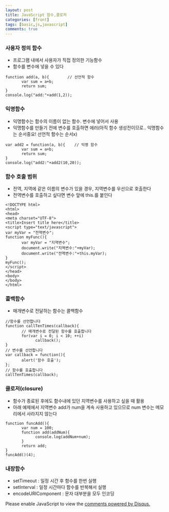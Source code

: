 ```yaml
---
layout: post
title: JavaScript 함수,클로저
categories: [front]
tags: [basic,js,javascript]
comments: true
---
```


### 사용자 정의 함수
- 프로그램 내에서 사용자가 직접 정의한 기능함수
- 함수를 변수에 넣을 수 있다

~~~
function add(a, b){        // 선언적 함수
       var sum = a+b;
       return sum;
}
console.log("add:"+add(1,2));
~~~

### 익명함수
- 익명함수는 함수의 이름이 없는 함수. 변수에 넣어서 사용
- 익명함수를 만들기 전에 변수를 호출하면 에러(아직 함수 생성전이므로.. 익명함수는 순서중요! 선언적 함수는 순서x)

~~~
var add2 = function(a, b){    // 익명 함수
       var sum = a+b;
       return sum;
}
console.log("add2:"+add2(10,20));
~~~

### 함수 호출 범위
- 전역, 지역에 같은 이름의 변수가 있을 경우, 지역변수를 우선으로 호출한다
- 전역변수를 호출하고 싶다면 변수 앞에 this.를 붙인다

~~~
<!DOCTYPE html>
<html>
<head>
<meta charset="UTF-8">
<title>Insert title here</title>
<script type="text/javascript">
var myVar = "전역변수";
function myFunc(){
       var myVar = "지역변수";
       document.write("지역변수:"+myVar);
       document.write("전역변수:"+this.myVar);
}
myFunc();
</script>
</head>
<body>
</body>
</html>
~~~

### 콜백함수
- 매개변수로 전달하는 함수는 콜백함수

~~~
//함수를 선언합니다
function callTenTimes(callback){
       // 매개변수로 전달된 함수를 호출합니다
       for(var i = 0; i < 10; ++i)
             callback();
}
// 변수를 선언합니다
var callback = function(){
       alert('함수 호출');
};
// 함수를 호출합니다
callTenTimes(callback);
~~~

### 클로저(closure)
- 함수가 종료된 후에도 함수내에 있던 지역변수를 사용하고 싶을 때 활용
- 아래 예제에서 지역변수 add가 num을 계속 사용하고 있으므로 num 변수는 메모리에서 사라지지 않는다

~~~
function funcAdd(){
       var num = 100;
       function add(addNum){
             console.log(addNum+num);
       }
       return add;
}
funcAdd()(4);
~~~

### 내장함수
- setTimeout : 일정 시간 후 함수를 한번 실행
- setInterval : 일정 시간마다 함수를 반복해서 실행
- encodeURIComponent : 문자 대부분을 모두 인코딩


<div id="disqus_thread"></div>
<script>

/**
*  RECOMMENDED CONFIGURATION VARIABLES: EDIT AND UNCOMMENT THE SECTION BELOW TO INSERT DYNAMIC VALUES FROM YOUR PLATFORM OR CMS.
*  LEARN WHY DEFINING THESE VARIABLES IS IMPORTANT: https://disqus.com/admin/universalcode/#configuration-variables*/
/*
var disqus_config = function () {
this.page.url = PAGE_URL;  // Replace PAGE_URL with your page's canonical URL variable
this.page.identifier = PAGE_IDENTIFIER; // Replace PAGE_IDENTIFIER with your page's unique identifier variable
};
*/
(function() { // DON'T EDIT BELOW THIS LINE
var d = document, s = d.createElement('script');
s.src = 'https://parkwonhui.disqus.com/embed.js';
s.setAttribute('data-timestamp', +new Date());
(d.head || d.body).appendChild(s);
})();
</script>
<noscript>Please enable JavaScript to view the <a href="https://disqus.com/?ref_noscript">comments powered by Disqus.</a></noscript>
                            